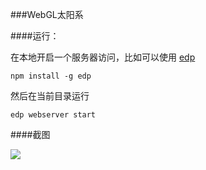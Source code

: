 ###WebGL太阳系

####运行：

在本地开启一个服务器访问，比如可以使用 [edp](http://ecomfe.github.io/edp/)

```npm install -g edp```

然后在当前目录运行

```edp webserver start```

####截图

<img src="./img/solar-system.png" style="max-width: 100%;">